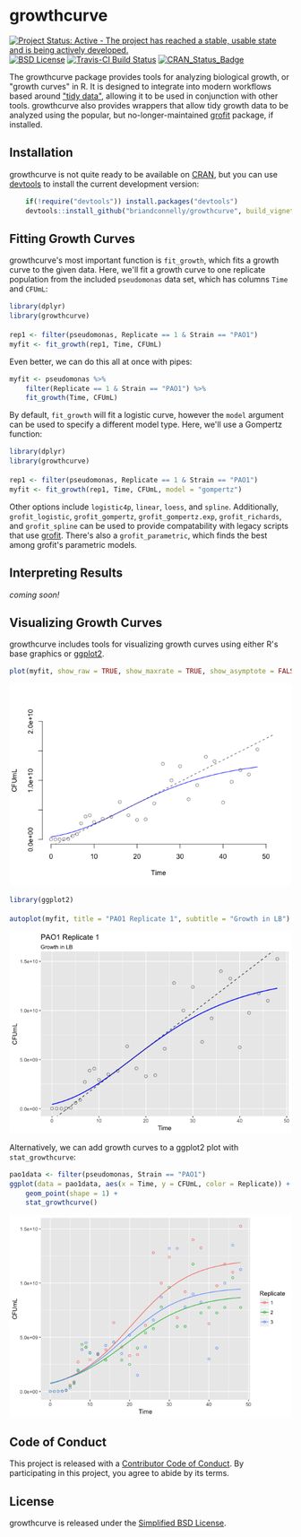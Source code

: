 
<!-- README.md is generated from README.Rmd. Please edit that file -->
growthcurve
===========

[![Project Status: Active - The project has reached a stable, usable state and is being actively developed.](http://www.repostatus.org/badges/latest/active.svg)](http://www.repostatus.org/#active) [![BSD License](https://img.shields.io/badge/license-BSD-brightgreen.svg)](https://opensource.org/licenses/BSD-2-Clause) [![Travis-CI Build Status](https://travis-ci.org/briandconnelly/growthcurve.svg?branch=master)](https://travis-ci.org/briandconnelly/growthcurve) [![CRAN\_Status\_Badge](http://www.r-pkg.org/badges/version/growthcurve)](https://cran.r-project.org/package=growthcurve)

The growthcurve package provides tools for analyzing biological growth, or "growth curves" in R. It is designed to integrate into modern workflows based around ["tidy data"](https://www.jstatsoft.org/article/view/v059i10), allowing it to be used in conjunction with other tools. growthcurve also provides wrappers that allow tidy growth data to be analyzed using the popular, but no-longer-maintained [grofit](https://cran.r-project.org/package=grofit) package, if installed.

Installation
------------

growthcurve is not quite ready to be available on [CRAN](http://cran.r-project.org), but you can use [devtools](http://cran.r-project.org/web/packages/devtools/index.html) to install the current development version:

``` r
    if(!require("devtools")) install.packages("devtools")
    devtools::install_github("briandconnelly/growthcurve", build_vignettes = TRUE)
```

Fitting Growth Curves
---------------------

growthcurve's most important function is `fit_growth`, which fits a growth curve to the given data. Here, we'll fit a growth curve to one replicate population from the included `pseudomonas` data set, which has columns `Time` and `CFUmL`:

``` r
library(dplyr)
library(growthcurve)

rep1 <- filter(pseudomonas, Replicate == 1 & Strain == "PAO1")
myfit <- fit_growth(rep1, Time, CFUmL)
```

Even better, we can do this all at once with pipes:

``` r
myfit <- pseudomonas %>%
    filter(Replicate == 1 & Strain == "PAO1") %>%
    fit_growth(Time, CFUmL)
```

By default, `fit_growth` will fit a logistic curve, however the `model` argument can be used to specify a different model type. Here, we'll use a Gompertz function:

``` r
library(dplyr)
library(growthcurve)

rep1 <- filter(pseudomonas, Replicate == 1 & Strain == "PAO1")
myfit <- fit_growth(rep1, Time, CFUmL, model = "gompertz")
```

Other options include `logistic4p`, `linear`, `loess`, and `spline`. Additionally, `grofit_logistic`, `grofit_gompertz`, `grofit_gompertz.exp`, `grofit_richards`, and `grofit_spline` can be used to provide compatability with legacy scripts that use [grofit](https://cran.r-project.org/package=grofit). There's also a `grofit_parametric`, which finds the best among grofit's parametric models.

Interpreting Results
--------------------

*coming soon!*

Visualizing Growth Curves
-------------------------

growthcurve includes tools for visualizing growth curves using either R's base graphics or [ggplot2](https://cran.r-project.org/web/packages/ggplot2/index.html).

``` r
plot(myfit, show_raw = TRUE, show_maxrate = TRUE, show_asymptote = FALSE)
```

![](README-base_example-1.png)

``` r
library(ggplot2)

autoplot(myfit, title = "PAO1 Replicate 1", subtitle = "Growth in LB")
```

![](README-ggplot_autoplot-1.png)

Alternatively, we can add growth curves to a ggplot2 plot with `stat_growthcurve`:

``` r
pao1data <- filter(pseudomonas, Strain == "PAO1")
ggplot(data = pao1data, aes(x = Time, y = CFUmL, color = Replicate)) +
    geom_point(shape = 1) +
    stat_growthcurve()
```

![](README-ggplot-1.png)

Code of Conduct
---------------

This project is released with a [Contributor Code of Conduct](CONDUCT.md). By participating in this project, you agree to abide by its terms.

License
-------

growthcurve is released under the [Simplified BSD License](https://opensource.org/licenses/BSD-2-Clause).
